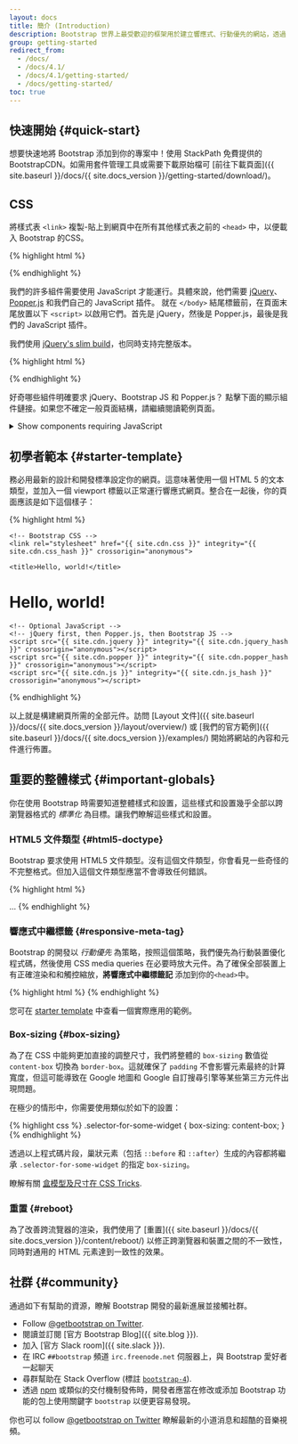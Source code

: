 ```yaml
---
layout: docs
title: 簡介 (Introduction)
description: Bootstrap 世界上最受歡迎的框架用於建立響應式、行動優先的網站，透過 BootstrapCDN 和範本初學頁面開始吧。
group: getting-started
redirect_from:
  - /docs/
  - /docs/4.1/
  - /docs/4.1/getting-started/
  - /docs/getting-started/
toc: true
---
```


## 快速開始 {#quick-start}

想要快速地將 Bootstrap 添加到你的專案中！使用 StackPath 免費提供的 BootstrapCDN。如需用套件管理工具或需要下載原始檔可 [前往下載頁面]({{ site.baseurl }}/docs/{{ site.docs_version }}/getting-started/download/)。

## CSS

將樣式表 `<link>` 複製-貼上到網頁中在所有其他樣式表之前的 `<head>` 中，以便載入 Bootstrap 的CSS。

{% highlight html %}
<link rel="stylesheet" href="{{ site.cdn.css }}" integrity="{{ site.cdn.css_hash }}" crossorigin="anonymous">
{% endhighlight %}

我們的許多組件需要使用 JavaScript 才能運行。具體來說，他們需要 [jQuery](https://jquery.com)、[Popper.js](https://popper.js.org/) 和我們自己的 JavaScript 插件。 就在 `</body>` 結尾標籤前，在頁面末尾放置以下 `<script>` 以啟用它們。首先是 jQuery，然後是 Popper.js，最後是我們的 JavaScript 插件。

我們使用 [jQuery's slim build](https://blog.jquery.com/2016/06/09/jquery-3-0-final-released/)，也同時支持完整版本。

{% highlight html %}
<script src="{{ site.cdn.jquery }}" integrity="{{ site.cdn.jquery_hash }}" crossorigin="anonymous"></script>
<script src="{{ site.cdn.popper }}" integrity="{{ site.cdn.popper_hash }}" crossorigin="anonymous"></script>
<script src="{{ site.cdn.js }}" integrity="{{ site.cdn.js_hash }}" crossorigin="anonymous"></script>
{% endhighlight %}

好奇哪些組件明確要求 jQuery、Bootstrap JS 和 Popper.js？ 點擊下面的顯示組件鏈接。如果您不確定一般頁面結構，請繼續閱讀範例頁面。

<details>
<summary class="text-primary mb-3">Show components requiring JavaScript</summary>
{% capture markdown %}
- Alerts for dismissing
- Buttons for toggling states and checkbox/radio functionality
- Carousel for all slide behaviors, controls, and indicators
- Collapse for toggling visibility of content
- Dropdowns for displaying and positioning (also requires [Popper.js](https://popper.js.org/))
- Modals for displaying, positioning, and scroll behavior
- Navbar for extending our Collapse plugin to implement responsive behavior
- Tooltips and popovers for displaying and positioning (also requires [Popper.js](https://popper.js.org/))
- Scrollspy for scroll behavior and navigation updates
{% endcapture %}
{{ markdown | markdownify }}
</details>

## 初學者範本 {#starter-template}

務必用最新的設計和開發標準設定你的網頁。這意味著使用一個 HTML 5 的文本類型，並加入一個 viewport 標籤以正常運行響應式網頁。整合在一起後，你的頁面應該是如下這個樣子：

{% highlight html %}
<!doctype html>
<html lang="en">
  <head>
    <!-- Required meta tags -->
    <meta charset="utf-8">
    <meta name="viewport" content="width=device-width, initial-scale=1, shrink-to-fit=no">

    <!-- Bootstrap CSS -->
    <link rel="stylesheet" href="{{ site.cdn.css }}" integrity="{{ site.cdn.css_hash }}" crossorigin="anonymous">

    <title>Hello, world!</title>
  </head>
  <body>
    <h1>Hello, world!</h1>

    <!-- Optional JavaScript -->
    <!-- jQuery first, then Popper.js, then Bootstrap JS -->
    <script src="{{ site.cdn.jquery }}" integrity="{{ site.cdn.jquery_hash }}" crossorigin="anonymous"></script>
    <script src="{{ site.cdn.popper }}" integrity="{{ site.cdn.popper_hash }}" crossorigin="anonymous"></script>
    <script src="{{ site.cdn.js }}" integrity="{{ site.cdn.js_hash }}" crossorigin="anonymous"></script>
  </body>
</html>
{% endhighlight %}

以上就是構建網頁所需的全部元件。訪問 [Layout 文件]({{ site.baseurl }}/docs/{{ site.docs_version }}/layout/overview/) 或 [我們的官方範例]({{ site.baseurl }}/docs/{{ site.docs_version }}/examples/) 開始將網站的內容和元件進行佈置。

## 重要的整體樣式 {#important-globals}

你在使用 Bootstrap 時需要知道整體樣式和設置，這些樣式和設置幾乎全部以跨瀏覽器格式的 *標準化* 為目標。讓我們瞭解這些樣式和設置。

### HTML5 文件類型 {#html5-doctype}

Bootstrap 要求使用 HTML5 文件類型。沒有這個文件類型，你會看見一些奇怪的不完整格式。但加入這個文件類型應當不會導致任何錯誤。

{% highlight html %}
<!doctype html>
<html lang="en">
  ...
</html>
{% endhighlight %}

### 響應式中繼標籤 {#responsive-meta-tag}

Bootstrap 的開發以 *行動優先* 為策略，按照這個策略，我們優先為行動裝置優化程式碼，然後使用 CSS media queries 在必要時放大元件。為了確保全部裝置上有正確渲染和和觸控縮放，**將響應式中繼標籤記** 添加到你的`<head>`中。

{% highlight html %}
<meta name="viewport" content="width=device-width, initial-scale=1, shrink-to-fit=no">
{% endhighlight %}

您可在 [starter template](#starter-template) 中查看一個實際應用的範例。

### Box-sizing {#box-sizing}

為了在 CSS 中能夠更加直接的調整尺寸，我們將整體的 `box-sizing` 數值從 `content-box` 切換為 `border-box`。這就確保了 `padding` 不會影響元素最終的計算寬度，但這可能導致在 Google 地圖和 Google 自訂搜尋引擎等某些第三方元件出現問題。

在極少的情形中，你需要使用類似於如下的設置：

{% highlight css %}
.selector-for-some-widget {
  box-sizing: content-box;
}
{% endhighlight %}

透過以上程式碼片段，巢狀元素（包括 `::before` 和 `::after`）生成的內容都將繼承 `.selector-for-some-widget` 的指定 `box-sizing`。

瞭解有關 [盒模型及尺寸在 CSS Tricks](https://css-tricks.com/box-sizing/).

### 重置 {#reboot}

為了改善跨流覽器的渲染，我們使用了 [重置]({{ site.baseurl }}/docs/{{ site.docs_version }}/content/reboot/) 以修正跨瀏覽器和裝置之間的不一致性，同時對通用的 HTML 元素達到一致性的效果。

## 社群 {#community}

通過如下有幫助的資源，瞭解 Bootstrap 開發的最新進展並接觸社群。

- Follow [@getbootstrap on Twitter](https://twitter.com/getbootstrap).
- 閱讀並訂閱 [官方 Bootstrap Blog]({{ site.blog }}).
- 加入 [官方 Slack room]({{ site.slack }}).
- 在 IRC `##bootstrap` 頻道 `irc.freenode.net` 伺服器上，與 Bootstrap 愛好者一起聊天
- 尋群幫助在 Stack Overflow (標註 [`bootstrap-4`](https://stackoverflow.com/questions/tagged/bootstrap-4)).
- 透過 [npm](https://www.npmjs.com/browse/keyword/bootstrap) 或類似的交付機制發佈時，開發者應當在修改或添加 Bootstrap 功能的包上使用關鍵字 `bootstrap` 以便更容易發現。

你也可以 follow [@getbootstrap on Twitter](https://twitter.com/getbootstrap) 瞭解最新的小道消息和超酷的音樂視頻。
